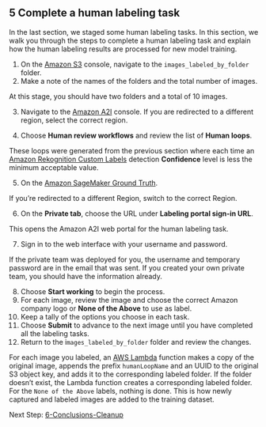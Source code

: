 ## 5 Complete a human labeling task

In the last section, we staged some human labeling tasks. In this section, we walk you through the steps to complete a human labeling task and explain how the human labeling results are processed for new model training.

1.	On the [Amazon S3](https://s3.console.aws.amazon.com/s3/home) console, navigate to the `images_labeled_by_folder` folder.
2.	Make a note of the names of the folders and the total number of images.

At this stage, you should have two folders and a total of 10 images.

3. Navigate to the [Amazon A2I](https://console.aws.amazon.com/a2i) console. If you are redirected to a different region, select the correct region.

4. Choose **Human review workflows** and review the list of **Human loops**.

These loops were generated from the previous section where each time an [Amazon Rekognition Custom Labels](https://aws.amazon.com/rekognition/custom-labels-features/) detection **Confidence** level is less the minimum acceptable value.

5.	On the [Amazon SageMaker Ground Truth](https://console.aws.amazon.com/sagemaker/groundtruth#/labeling-workforces).

If you’re redirected to a different Region, switch to the correct Region.

6.	On the **Private tab**, choose the URL under **Labeling portal sign-in URL**.

This opens the Amazon A2I web portal for the human labeling task.

7.	Sign in to the web interface with your username and password.

If the private team was deployed for you, the username and temporary password are in the email that was sent. If you created your own private team, you should have the information already.

8.	Choose **Start working** to begin the process.
9.	For each image, review the image and choose the correct Amazon company logo or **None of the Above** to use as label.
10.	Keep a tally of the options you choose in each task.
11. Choose **Submit** to advance to the next image until you have completed all the labeling tasks.
12. Return to the i`mages_labeled_by_folder` folder and review the changes.

For each image you labeled, an [AWS Lambda](http://aws.amazon.com/lambda) function makes a copy of the original image, appends the prefix `humanLoopName` and an UUID to the original S3 object key, and adds it to the corresponding labeled folder. If the folder doesn’t exist, the Lambda function creates a corresponding labeled folder. For the `None of the Above` labels, nothing is done. This is how newly captured and labeled images are added to the training dataset.

Next Step: [6-Conclusions-Cleanup](../6-Conclusions-Cleanup/)
